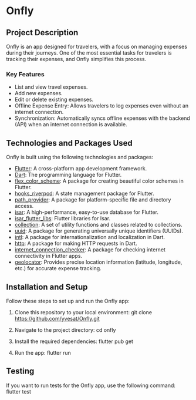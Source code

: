 # Onfly

## Project Description

Onfly is an app designed for travelers, with a focus on managing expenses during their journeys. One of the most essential tasks for travelers is tracking their expenses, and Onfly simplifies this process.

### Key Features

- List and view travel expenses.
- Add new expenses.
- Edit or delete existing expenses.
- Offline Expense Entry: Allows travelers to log expenses even without an internet connection.
- Synchronization: Automatically syncs offline expenses with the backend (API) when an internet connection is available.

## Technologies and Packages Used

Onfly is built using the following technologies and packages:

- [Flutter](https://flutter.dev/): A cross-platform app development framework.
- [Dart](https://dart.dev/): The programming language for Flutter.
- [flex_color_scheme](https://pub.dev/packages/flex_color_scheme): A package for creating beautiful color schemes in Flutter.
- [hooks_riverpod](https://pub.dev/packages/hooks_riverpod): A state management package for Flutter.
- [path_provider](https://pub.dev/packages/path_provider): A package for platform-specific file and directory access.
- [isar](https://pub.dev/packages/isar): A high-performance, easy-to-use database for Flutter.
- [isar_flutter_libs](https://pub.dev/packages/isar_flutter_libs): Flutter libraries for Isar.
- [collection](https://pub.dev/packages/collection): A set of utility functions and classes related to collections.
- [uuid](https://pub.dev/packages/uuid): A package for generating universally unique identifiers (UUIDs).
- [intl](https://pub.dev/packages/intl): A package for internationalization and localization in Dart.
- [http](https://pub.dev/packages/http): A package for making HTTP requests in Dart.
- [internet_connection_checker](https://pub.dev/packages/internet_connection_checker): A package for checking internet connectivity in Flutter apps.
- [geolocator](https://pub.dev/packages/geolocator): Provides precise location information (latitude, longitude, etc.) for accurate expense tracking.


## Installation and Setup

Follow these steps to set up and run the Onfly app:

1. Clone this repository to your local environment:
git clone https://github.com/yvesat/Onfly.git

2. Navigate to the project directory:
cd onfly

3. Install the required dependencies:
flutter pub get

4. Run the app:
flutter run

## Testing

If you want to run tests for the Onfly app, use the following command:
flutter test